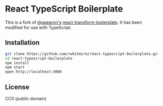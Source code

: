 # React TypeScript Boilerplate

This is a fork of [@gaearon's](https://github.com/gaearon) [react-transform-boilerplate](https://github.com/gaearon/react-transform-boilerplate). It has been modified for
use with TypeScript.

## Installation

```bash
git clone https://github.com/rwhitmire/react-typescript-boilerplate.git
cd react-typescript-boilerplate
npm install
npm start
open http://localhost:3000
```

## License

CC0 (public domain)
